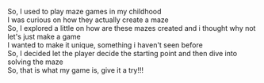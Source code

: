 So, I used to play maze games in my childhood \
I was curious on how they actually create a maze \
So, I explored a little on how are these mazes created and i thought why not let's just make a game \
I wanted to make it unique, something i haven't seen before \
So, I decided let the player decide the starting point and then dive into solving the maze \
So, that is what my game is, give it a try!!! 
